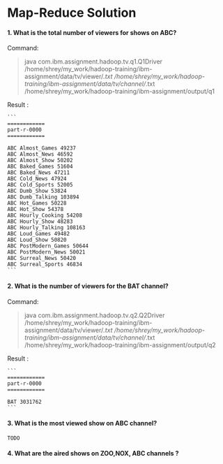 Map-Reduce Solution
========

#### 1. What is the total number of viewers for shows on ABC?

Command:

>java com.ibm.assignment.hadoop.tv.q1.Q1Driver /home/shrey/my_work/hadoop-training/ibm-assignment/data/tv/viewer/*.txt /home/shrey/my_work/hadoop-training/ibm-assignment/data/tv/channel/*.txt  /home/shrey/my_work/hadoop-training/ibm-assignment/output/q1
		
Result :

	```
	============
	part-r-0000
	============
	
	ABC Almost_Games 49237
	ABC Almost_News 46592
	ABC Almost_Show 50202
	ABC Baked_Games 51604
	ABC Baked_News 47211
	ABC Cold_News 47924
	ABC Cold_Sports 52005
	ABC Dumb_Show 53824
	ABC Dumb_Talking 103894
	ABC Hot_Games 50228
	ABC Hot_Show 54378
	ABC Hourly_Cooking 54208
	ABC Hourly_Show 48283
	ABC Hourly_Talking 108163
	ABC Loud_Games 49482
	ABC Loud_Show 50820
	ABC PostModern_Games 50644
	ABC PostModern_News 50021
	ABC Surreal_News 50420
	ABC Surreal_Sports 46834
	```
	
#### 2. What is the number of viewers for the BAT channel?

Command:

>java com.ibm.assignment.hadoop.tv.q2.Q2Driver /home/shrey/my_work/hadoop-training/ibm-assignment/data/tv/viewer/*.txt /home/shrey/my_work/hadoop-training/ibm-assignment/data/tv/channel/*.txt  /home/shrey/my_work/hadoop-training/ibm-assignment/output/q2
		
Result :

	```
	============
	part-r-0000
	============
	
	BAT 3031762
	```	

#### 3. What is the most viewed show on ABC channel?

```
TODO
```

#### 4. What are the aired shows on ZOO,NOX, ABC channels ?


